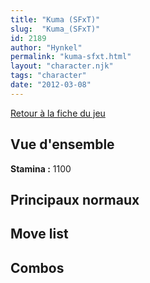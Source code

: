 ```yaml
---
title: "Kuma (SFxT)"
slug:  "Kuma_(SFxT)"
id: 2189
author: "Hynkel"
permalink: "kuma-sfxt.html"
layout: "character.njk"
tags: "character"
date: "2012-03-08"
---
```


[Retour à la fiche du jeu](Street_Fighter_x_Tekken "wikilink")

## Vue d'ensemble

**Stamina :** 1100

## Principaux normaux

## Move list

## Combos
